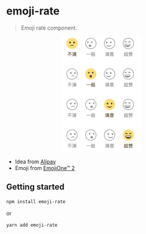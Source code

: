 # emoji-rate

> Emoji rate component.

<p style="text-align: center;">
  <img src="demo.png" width="213">
</p>

- Idea from [Alipay](https://alipay.com)
- Emoji from [EmojiOne™ 2](https://emojitwo.github.io/)

## Getting started

```bash
npm install emoji-rate
```

or

```bash
yarn add emoji-rate
```
